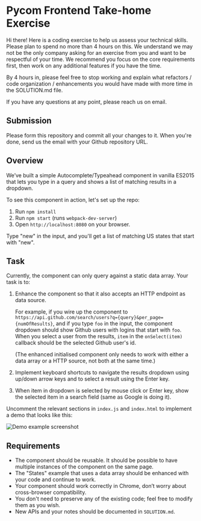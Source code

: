 # Pycom Frontend Take-home Exercise

Hi there! Here is a coding exercise to help us assess your technical skills.
Please plan to spend no more than 4 hours on this. We understand we may not be
the only company asking for an exercise from you and want to be respectful of
your time. We recommend you focus on the core
requirements first, then work on any additional features if you have the time.

By 4 hours in, please feel free to stop working and explain what refactors /
code organization / enhancements you would have made with more time in the
SOLUTION.md file.

If you have any questions at any point, please reach us on email.

## Submission

Please form this repository and commit all your changes to it.
When you're done, send us the email with your Github repository URL.

## Overview

We’ve built a simple Autocomplete/Typeahead component in vanilla ES2015 that
lets you type in a query and shows a list of matching results in a dropdown.

To see this component in action, let's set up the repo:

1. Run `npm install`
2. Run `npm start` (runs `webpack-dev-server`)
3. Open `http://localhost:8080` on your browser.

Type "new" in the input, and you'll get a list of matching US states that start
with "new".


## Task

Currently, the component can only query against a static data array. Your task is to:

1. Enhance the component so that it also accepts an HTTP endpoint as data source.

    For example, if you wire up the component to
    `https://api.github.com/search/users?q={query}&per_page={numOfResults}`,
    and if you type `foo` in the input, the component dropdown should show
    Github users with logins that start with `foo`. When you select a user from
    the results, `item` in the `onSelect(item)` callback should be the selected
    Github user's id.

    (The enhanced initialised component only needs to work with either a data array or a
    HTTP source, not both at the same time.)

2. Implement keyboard shortcuts to navigate the results dropdown using up/down
   arrow keys and to select a result using the Enter key.

3. When item in dropdown is selected by mouse click or Enter key, show the selected item in a
search field (same as Google is doing it).

Uncomment the relevant sections in `index.js` and `index.html` to implement a
demo that looks like this:

![Demo example screenshot](demo-example.png)


## Requirements

- The component should be reusable. It should be possible to have multiple
  instances of the component on the same page.
- The "States" example that uses a data array should be enhanced with your code and continue to work.
- Your component should work correctly in Chrome, don’t worry about
  cross-browser compatibility.
- You don't need to preserve any of the existing code; feel free to modify them
  as you wish.
- New APIs and your notes should be documented in `SOLUTION.md`.
